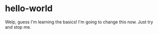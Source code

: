 # hello-world
Welp, guess I'm learning the basics!
I'm going to change this now. 
Just try and stop me.
